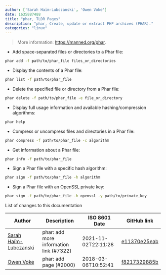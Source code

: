 ```yaml
---
author: ['Sarah Haïm-Lubczanski', 'Owen Voke']
date: 1635887488
title: "phar, TLDR Pages"
description: "phar, Create, update or extract PHP archives (PHAR)."
categories: "linux"
---
```

> More information: <https://manned.org/phar>.

- Add space-separated files or directories to a Phar file:

```bash
phar add -f path/to/phar_file files_or_directories
```

- Display the contents of a Phar file:

```bash
phar list -f path/to/phar_file
```

- Delete the specified file or directory from a Phar file:

```bash
phar delete -f path/to/phar_file -e file_or_directory
```

- Display full usage information and available hashing/compression algorithms:

```bash
phar help
```

- Compress or uncompress files and directories in a Phar file:

```bash
phar compress -f path/to/phar_file -c algorithm
```

- Get information about a Phar file:

```bash
phar info -f path/to/phar_file
```

- Sign a Phar file with a specific hash algorithm:

```bash
phar sign -f path/to/phar_file -h algorithm
```

- Sign a Phar file with an OpenSSL private key:

```bash
phar sign -f path/to/phar_file -h openssl -y path/to/private_key
```
List of changes to this documentation


Author | Description | ISO 8601 Date | GitHub link
------|-----|-----|-----
[Sarah Haïm-Lubczanski](mailto:205895+mere-teresa@users.noreply.github.com) | phar: add more information link (#7322) | 2021-11-02T22:11:28 | [e11370e25eab](https://github.com/tldr-pages/tldr/commit/e11370e25eaba72fd6546633e120e066024abe47)
[Owen Voke](mailto:owzie123@gmail.com) | phar: add page (#2000) | 2018-03-06T10:52:41 | [f8217329885b](https://github.com/tldr-pages/tldr/commit/f8217329885bbd6aaa46af42b72026d3561888e8)

